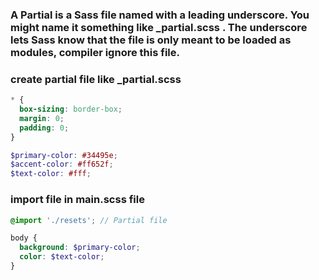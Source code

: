 ### A Partial is a Sass file named with a leading underscore. You might name it something like \_partial.scss . The underscore lets Sass know that the file is only meant to be loaded as modules, compiler ignore this file.

### create partial file like \_partial.scss

```scss
* {
  box-sizing: border-box;
  margin: 0;
  padding: 0;
}

$primary-color: #34495e;
$accent-color: #ff652f;
$text-color: #fff;
```

### import file in main.scss file

```scss
@import './resets'; // Partial file

body {
  background: $primary-color;
  color: $text-color;
}
```
